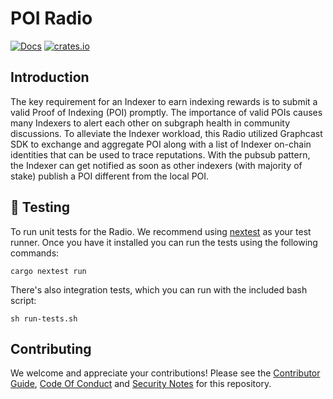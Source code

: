 # POI Radio

[![Docs](https://img.shields.io/badge/docs-latest-brightgreen.svg)](https://docs.graphops.xyz/graphcast/radios/poi-radio)
[![crates.io](https://img.shields.io/crates/v/graphcast-sdk.svg)](https://crates.io/crates/poi-radio)

## Introduction

The key requirement for an Indexer to earn indexing rewards is to submit a valid Proof of Indexing (POI) promptly. The importance of valid POIs causes many Indexers to alert each other on subgraph health in community discussions. To alleviate the Indexer workload, this Radio utilized Graphcast SDK to exchange and aggregate POI along with a list of Indexer on-chain identities that can be used to trace reputations. With the pubsub pattern, the Indexer can get notified as soon as other indexers (with majority of stake) publish a POI different from the local POI.

## 🧪 Testing

To run unit tests for the Radio. We recommend using [nextest](https://nexte.st/) as your test runner. Once you have it installed you can run the tests using the following commands:

```
cargo nextest run
```

There's also integration tests, which you can run with the included bash script:

```
sh run-tests.sh
```

## Contributing

We welcome and appreciate your contributions! Please see the [Contributor Guide](/CONTRIBUTING.md), [Code Of Conduct](/CODE_OF_CONDUCT.md) and [Security Notes](/SECURITY.md) for this repository.
